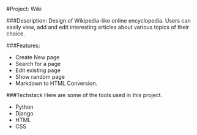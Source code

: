 #Project: Wiki

###Description:
Design of Wikipedia-like online encyclopedia. Users can easily view, add and edit interesting articles about various topics of their choice.

###Features:
* Create New page
*	Search for a page
*	Edit existing page
*	Show random page
*	Markdown to HTML Conversion.

###Techstack
Here are some of the tools used in this project.
* Python
* Django
* HTML
* CSS

